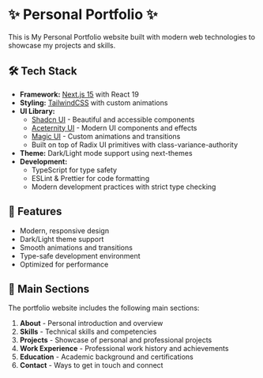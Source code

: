 # ✨ Personal Portfolio ✨

This is My Personal Portfolio website built with modern web technologies to showcase my projects and skills.

## 🛠️ Tech Stack

- **Framework:** [Next.js 15](https://nextjs.org/) with React 19
- **Styling:** [TailwindCSS](https://tailwindcss.com/) with custom animations
- **UI Library:**
  - [Shadcn UI](https://ui.shadcn.com/) - Beautiful and accessible components
  - [Aceternity UI](https://ui.aceternity.com/) - Modern UI components and effects
  - [Magic UI](https://www.magic-ui.design/) - Custom animations and transitions
  - Built on top of Radix UI primitives with class-variance-authority
- **Theme:** Dark/Light mode support using next-themes
- **Development:**
  - TypeScript for type safety
  - ESLint & Prettier for code formatting
  - Modern development practices with strict type checking

## 🎨 Features

- Modern, responsive design
- Dark/Light theme support
- Smooth animations and transitions
- Type-safe development environment
- Optimized for performance

## 📑 Main Sections

The portfolio website includes the following main sections:

1. **About** - Personal introduction and overview
2. **Skills** - Technical skills and competencies
3. **Projects** - Showcase of personal and professional projects
4. **Work Experience** - Professional work history and achievements
5. **Education** - Academic background and certifications
6. **Contact** - Ways to get in touch and connect
